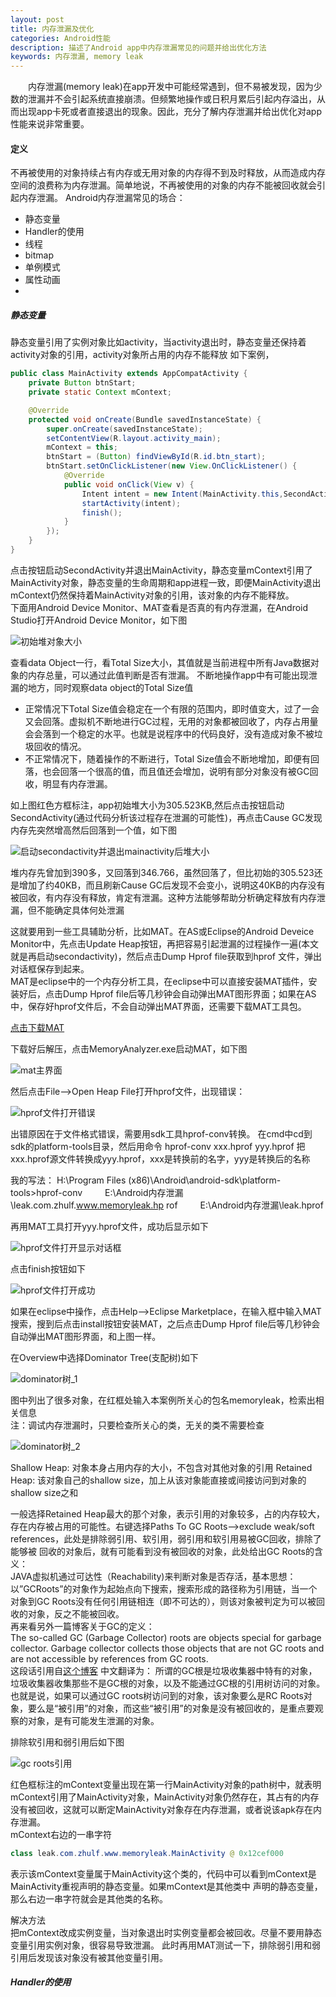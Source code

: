 ```yaml
---
layout: post
title: 内存泄漏及优化
categories: Android性能
description: 描述了Android app中内存泄漏常见的问题并给出优化方法
keywords: 内存泄漏, memory leak
---
```


&emsp;&emsp;内存泄漏(memory leak)在app开发中可能经常遇到，但不易被发现，因为少数的泄漏并不会引起系统直接崩溃。但频繁地操作或日积月累后引起内存溢出，从而出现app卡死或者直接退出的现象。因此，充分了解内存泄漏并给出优化对app性能来说非常重要。


#### 定义
不再被使用的对象持续占有内存或无用对象的内存得不到及时释放，从而造成内存空间的浪费称为内存泄漏。简单地说，不再被使用的对象的内存不能被回收就会引起内存泄漏。
Android内存泄漏常见的场合：
* 静态变量
* Handler的使用
* 线程
* bitmap
* 单例模式
* 属性动画
*  

##### 静态变量
静态变量引用了实例对象比如activity，当activity退出时，静态变量还保持着activity对象的引用，activity对象所占用的内存不能释放
如下案例，

``` java
public class MainActivity extends AppCompatActivity {
    private Button btnStart;
    private static Context mContext;

    @Override
    protected void onCreate(Bundle savedInstanceState) {
        super.onCreate(savedInstanceState);
        setContentView(R.layout.activity_main);
        mContext = this;
        btnStart = (Button) findViewById(R.id.btn_start);
        btnStart.setOnClickListener(new View.OnClickListener() {
            @Override
            public void onClick(View v) {
                Intent intent = new Intent(MainActivity.this,SecondActivity.class);
                startActivity(intent);
                finish();
            }
        });
    }
}
```
点击按钮启动SecondActivity并退出MainActivity，静态变量mContext引用了MainActivity对象，静态变量的生命周期和app进程一致，即便MainActivity退出mContext仍然保持着MainActivity对象的引用，该对象的内存不能释放。  
下面用Android Device Monitor、MAT查看是否真的有内存泄漏，在Android Studio打开Android Device Monitor，如下图  

![](/images/posts/android/post2_memory_leak/initial_heap.png '初始堆对象大小')

查看data Object一行，看Total Size大小，其值就是当前进程中所有Java数据对象的内存总量，可以通过此值判断是否有泄漏。
不断地操作app中有可能出现泄漏的地方，同时观察data object的Total Size值
* 正常情况下Total Size值会稳定在一个有限的范围内，即时值变大，过了一会又会回落。虚拟机不断地进行GC过程，无用的对象都被回收了，内存占用量会会落到一个稳定的水平。也就是说程序中的代码良好，没有造成对象不被垃圾回收的情况。
* 不正常情况下，随着操作的不断进行，Total Size值会不断地增加，即便有回落，也会回落一个很高的值，而且值还会增加，说明有部分对象没有被GC回收，明显有内存泄漏。

如上图红色方框标注，app初始堆大小为305.523KB,然后点击按钮启动SecondActivity(通过代码分析该过程存在泄漏的可能性)，再点击Cause GC发现内存先突然增高然后回落到一个值，如下图

![](/images/posts/android/post2_memory_leak/final_heap.png '启动secondactivity并退出mainactivity后堆大小')

堆内存先曾加到390多，又回落到346.766，虽然回落了，但比初始的305.523还是增加了约40KB，而且刷新Cause GC后发现不会变小，说明这40KB的内存没有被回收，有内存没有释放，肯定有泄漏。这种方法能够帮助分析确定释放有内存泄漏，但不能确定具体何处泄漏

这就要用到一些工具辅助分析，比如MAT。在AS或Eclipse的Android Deveice Monitor中，先点击Update Heap按钮，再把容易引起泄漏的过程操作一遍(本文就是再启动secondactivity)，然后点击Dump Hprof file获取到hprof
文件，弹出对话框保存到起来。  
MAT是eclipse中的一个内存分析工具，在eclipse中可以直接安装MAT插件，安装好后，点击Dump Hprof file后等几秒钟会自动弹出MAT图形界面；如果在AS中，保存好hprof文件后，不会自动弹出MAT界面，还需要下载MAT工具包。

[点击下载MAT](https://www.eclipse.org/mat/)  

下载好后解压，点击MemoryAnalyzer.exe启动MAT，如下图

![](/images/posts/android/post2_memory_leak/mat.png 'mat主界面')

然后点击File-->Open Heap File打开hprof文件，出现错误：

![](/images/posts/android/post2_memory_leak/hprof_error.png 'hprof文件打开错误')

出错原因在于文件格式错误，需要用sdk工具hprof-conv转换。
在cmd中cd到sdk的platform-tools目录，然后用命令
hprof-conv  xxx.hprof  yyy.hprof
把xxx.hprof源文件转换成yyy.hprof，xxx是转换前的名字，yyy是转换后的名称

我的写法：
H:\Program Files (x86)\Android\android-sdk\platform-tools>hprof-conv &emsp;&emsp; E:\Android内存泄漏\leak.com.zhulf.www.memoryleak.hp
rof  &emsp;&emsp;  E:\Android内存泄漏\leak.hprof

再用MAT工具打开yyy.hprof文件，成功后显示如下

![](/images/posts/android/post2_memory_leak/hprof_dialog.png 'hprof文件打开显示对话框')

点击finish按钮如下

![](/images/posts/android/post2_memory_leak/hprof_success.png 'hprof文件打开成功')

如果在eclipse中操作，点击Help-->Eclipse Marketplace，在输入框中输入MAT搜索，搜到后点击install按钮安装MAT，之后点击Dump Hprof file后等几秒钟会自动弹出MAT图形界面，和上图一样。

在Overview中选择Dominator Tree(支配树)如下

![](/images/posts/android/post2_memory_leak/dominator_1.png 'dominator树_1')

图中列出了很多对象，在红框处输入本案例所关心的包名memoryleak，检索出相关信息  
注：调试内存泄漏时，只要检查所关心的类，无关的类不需要检查

![](/images/posts/android/post2_memory_leak/dominator_2.png 'dominator树_2')

Shallow Heap: 对象本身占用内存的大小，不包含对其他对象的引用
Retained Heap: 该对象自己的shallow size，加上从该对象能直接或间接访问到对象的shallow size之和

一般选择Retained Heap最大的那个对象，表示引用的对象较多，占的内存较大，存在内存被占用的可能性。右键选择Paths To GC Roots-->exclude weak/soft references，此处是排除弱引用、软引用，弱引用和软引用易被GC回收，排除了能够被
回收的对象后，就有可能看到没有被回收的对象，此处给出GC Roots的含义：  
JAVA虚拟机通过可达性（Reachability)来判断对象是否存活，基本思想：以”GCRoots”的对象作为起始点向下搜索，搜索形成的路径称为引用链，当一个对象到GC Roots没有任何引用链相连（即不可达的），则该对象被判定为可以被回收的对象，反之不能被回收。  
再来看另外一篇博客关于GC的定义：  
The so-called GC (Garbage Collector) roots are objects special for garbage collector. Garbage collector collects those objects that are not GC roots and are not accessible by references from GC roots.  
这段话引用自[这个博客](https://www.yourkit.com/docs/java/help/gc_roots.jsp) 
中文翻译为：
所谓的GC根是垃圾收集器中特有的对象，垃圾收集器收集那些不是GC根的对象，以及不能通过GC根的引用树访问的对象。
也就是说，如果可以通过GC roots树访问到的对象，该对象要么是RC Roots对象，要么是“被引用”的对象，而这些“被引用”的对象是没有被回收的，是重点要观察的对象，是有可能发生泄漏的对象。

排除软引用和弱引用后如下图

![](/images/posts/android/post2_memory_leak/gc_roots.png 'gc roots引用')

红色框标注的mContext变量出现在第一行MainActivity对象的path树中，就表明mContext引用了MainActivity对象，MainActivity对象仍然存在，其占有的内存没有被回收，这就可以断定MainActivity对象存在内存泄漏，或者说该apk存在内存泄漏。  
mContext右边的一串字符
``` java
class leak.com.zhulf.www.memoryleak.MainActivity @ 0x12cef000
```
表示该mContext变量属于MainActivity这个类的，代码中可以看到mContext是MainActivity重视声明的静态变量。如果mContext是其他类中
声明的静态变量，那么右边一串字符就会是其他类的名称。

解决方法  
把mContext改成实例变量，当对象退出时实例变量都会被回收。尽量不要用静态变量引用实例对象，很容易导致泄漏。
此时再用MAT测试一下，排除弱引用和弱引用后发现该对象没有被其他变量引用。

##### Handler的使用




